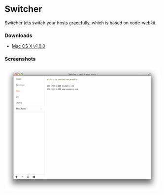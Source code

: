 Switcher
========

Switcher lets switch your hosts gracefully, which is based on node-webkit.

### Downloads

* [Mac OS X v1.0.0](https://github.com/Witcher42/Switcher/releases/download/v1.0.0/Switcher.zip)

### Screenshots

![](./asset/screenshot.png)